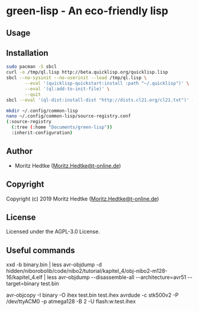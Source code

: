 # green-lisp - An eco-friendly lisp 

## Usage

## Installation

```bash
sudo pacman -S sbcl
curl -o /tmp/ql.lisp http://beta.quicklisp.org/quicklisp.lisp
sbcl --no-sysinit --no-userinit --load /tmp/ql.lisp \
       --eval '(quicklisp-quickstart:install :path "~/.quicklisp")' \
       --eval '(ql:add-to-init-file)' \
       --quit
sbcl --eval '(ql-dist:install-dist "http://dists.cl21.org/cl21.txt")' --eval '(ql:quickload :cl21)' --quit

mkdir ~/.config/common-lisp
nano ~/.config/common-lisp/source-registry.conf
(:source-registry
  (:tree (:home "Documents/green-lisp"))
  :inherit-configuration)
```

## Author

* Moritz Hedtke (Moritz.Hedtke@t-online.de)

## Copyright

Copyright (c) 2019 Moritz Hedtke (Moritz.Hedtke@t-online.de)

## License

Licensed under the AGPL-3.0 License.


## Useful commands

xxd -b binary.bin | less
avr-objdump -d hidden/niborobolib/code/nibo2/tutorial/kapitel_4/obj-nibo2-m128-16/kapitel_4.elf | less
avr-objdump --disassemble-all --architecture=avr51 --target=binary test.bin

avr-objcopy -I binary -O ihex test.bin test.ihex
avrdude -c stk500v2 -P /dev/ttyACM0 -p atmega128 -B 2 -U flash:w:test.ihex 

